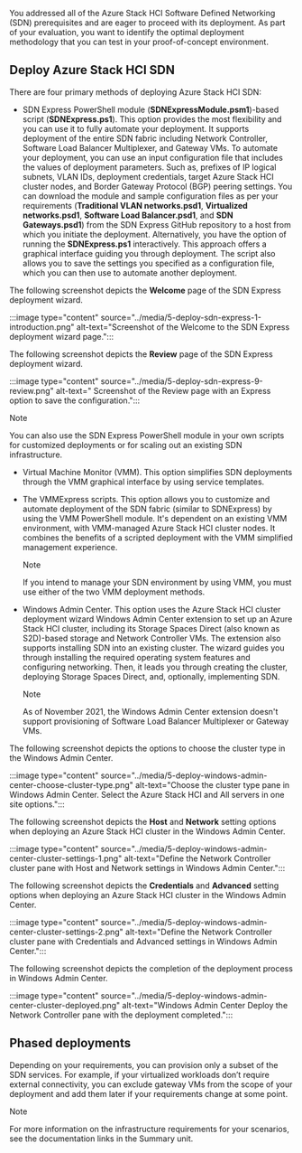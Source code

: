 You addressed all of the Azure Stack HCI Software Defined Networking (SDN) prerequisites and are eager to proceed with its deployment. As part of your evaluation, you want to identify the optimal deployment methodology that you can test in your proof-of-concept environment.

## Deploy Azure Stack HCI SDN

There are four primary methods of deploying Azure Stack HCI SDN:

- SDN Express PowerShell module (**SDNExpressModule.psm1**)-based script (**SDNExpress.ps1**). This option provides the most flexibility and you can use it to fully automate your deployment. It supports deployment of the entire SDN fabric including Network Controller, Software Load Balancer Multiplexer, and Gateway VMs. To automate your deployment, you can use an input configuration file that includes the values of deployment parameters. Such as, prefixes of IP logical subnets, VLAN IDs, deployment credentials, target Azure Stack HCI cluster nodes, and Border Gateway Protocol (BGP) peering settings. You can download the module and sample configuration files as per your requirements (**Traditional VLAN networks.psd1**, **Virtualized networks.psd1**, **Software Load Balancer.psd1**, and **SDN Gateways.psd1**) from the SDN Express GitHub repository to a host from which you initiate the deployment. Alternatively, you have the option of running the **SDNExpress.ps1** interactively. This approach offers a graphical interface guiding you through deployment. The script also allows you to save the settings you specified as a configuration file, which you can then use to automate another deployment.

The following screenshot depicts the **Welcome** page of the SDN Express deployment wizard.

:::image type="content" source="../media/5-deploy-sdn-express-1-introduction.png" alt-text="Screenshot of the Welcome to the SDN Express deployment wizard page.":::

The following screenshot depicts the **Review** page of the SDN Express deployment wizard.

:::image type="content" source="../media/5-deploy-sdn-express-9-review.png" alt-text=" Screenshot of the Review page with an Express option to save the configuration.":::

> [!NOTE]
> You can also use the SDN Express PowerShell module in your own scripts for customized deployments or for scaling out an existing SDN infrastructure.

- Virtual Machine Monitor (VMM). This option simplifies SDN deployments through the VMM graphical interface by using service templates.
- The VMMExpress scripts. This option allows you to customize and automate deployment of the SDN fabric (similar to SDNExpress) by using the VMM PowerShell module. It's dependent on an existing VMM environment, with VMM-managed Azure Stack HCI cluster nodes. It combines the benefits of a scripted deployment with the VMM simplified management experience.

    > [!NOTE]
    > If you intend to manage your SDN environment by using VMM, you must use either of the two VMM deployment methods.

- Windows Admin Center. This option uses the Azure Stack HCI cluster deployment wizard Windows Admin Center extension to set up an Azure Stack HCI cluster, including its Storage Spaces Direct (also known as S2D)-based storage and Network Controller VMs. The extension also supports installing SDN into an existing cluster. The wizard guides you through installing the required operating system features and configuring networking. Then, it leads you through creating the cluster, deploying Storage Spaces Direct, and, optionally, implementing SDN.

    > [!NOTE]
    > As of November 2021, the Windows Admin Center extension doesn't support provisioning of Software Load Balancer Multiplexer or Gateway VMs.

The following screenshot depicts the options to choose the cluster type in the Windows Admin Center.

:::image type="content" source="../media/5-deploy-windows-admin-center-choose-cluster-type.png" alt-text="Choose the cluster type pane in Windows Admin Center. Select the Azure Stack HCI and All servers in one site options.":::

The following screenshot depicts the **Host** and **Network** setting options when deploying an Azure Stack HCI cluster in the Windows Admin Center.

:::image type="content" source="../media/5-deploy-windows-admin-center-cluster-settings-1.png" alt-text="Define the Network Controller cluster pane with Host and Network settings in Windows Admin Center.":::

The following screenshot depicts the **Credentials** and **Advanced** setting options when deploying an Azure Stack HCI cluster in the Windows Admin Center.

:::image type="content" source="../media/5-deploy-windows-admin-center-cluster-settings-2.png" alt-text="Define the Network Controller cluster pane with Credentials and Advanced settings in Windows Admin Center.":::

The following screenshot depicts the completion of the deployment process in Windows Admin Center.

:::image type="content" source="../media/5-deploy-windows-admin-center-cluster-deployed.png" alt-text="Windows Admin Center Deploy the Network Controller pane with the deployment completed.":::

## Phased deployments

Depending on your requirements, you can provision only a subset of the SDN services. For example, if your virtualized workloads don’t require external connectivity, you can exclude gateway VMs from the scope of your deployment and add them later if your requirements change at some point.

> [!NOTE]
> For more information on the infrastructure requirements for your scenarios, see the documentation links in the Summary unit.
